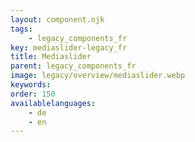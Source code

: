 ```yaml
---
layout: component.njk
tags: 
    - legacy_components_fr
key: mediaslider-legacy_fr
title: Mediaslider
parent: legacy_components_fr
image: legacy/overview/mediaslider.webp
keywords: 
order: 150
availablelanguages: 
    - de
    - en
---
```


